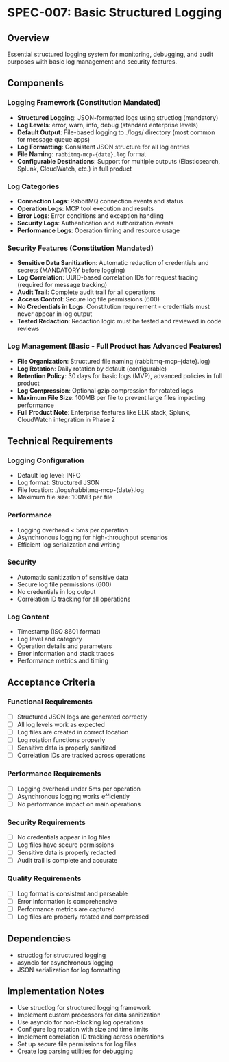 # SPEC-007: Basic Structured Logging

## Overview
Essential structured logging system for monitoring, debugging, and audit purposes with basic log management and security features.

## Components

### Logging Framework (Constitution Mandated)
- **Structured Logging**: JSON-formatted logs using structlog (mandatory)
- **Log Levels**: error, warn, info, debug (standard enterprise levels)
- **Default Output**: File-based logging to ./logs/ directory (most common for message queue apps)
- **Log Formatting**: Consistent JSON structure for all log entries
- **File Naming**: `rabbitmq-mcp-{date}.log` format
- **Configurable Destinations**: Support for multiple outputs (Elasticsearch, Splunk, CloudWatch, etc.) in full product

### Log Categories
- **Connection Logs**: RabbitMQ connection events and status
- **Operation Logs**: MCP tool execution and results
- **Error Logs**: Error conditions and exception handling
- **Security Logs**: Authentication and authorization events
- **Performance Logs**: Operation timing and resource usage

### Security Features (Constitution Mandated)
- **Sensitive Data Sanitization**: Automatic redaction of credentials and secrets (MANDATORY before logging)
- **Log Correlation**: UUID-based correlation IDs for request tracing (required for message tracking)
- **Audit Trail**: Complete audit trail for all operations
- **Access Control**: Secure log file permissions (600)
- **No Credentials in Logs**: Constitution requirement - credentials must never appear in log output
- **Tested Redaction**: Redaction logic must be tested and reviewed in code reviews

### Log Management (Basic - Full Product has Advanced Features)
- **File Organization**: Structured file naming (rabbitmq-mcp-{date}.log)
- **Log Rotation**: Daily rotation by default (configurable)
- **Retention Policy**: 30 days for basic logs (MVP), advanced policies in full product
- **Log Compression**: Optional gzip compression for rotated logs
- **Maximum File Size**: 100MB per file to prevent large files impacting performance
- **Full Product Note**: Enterprise features like ELK stack, Splunk, CloudWatch integration in Phase 2

## Technical Requirements

### Logging Configuration
- Default log level: INFO
- Log format: Structured JSON
- File location: ./logs/rabbitmq-mcp-{date}.log
- Maximum file size: 100MB per file

### Performance
- Logging overhead < 5ms per operation
- Asynchronous logging for high-throughput scenarios
- Efficient log serialization and writing

### Security
- Automatic sanitization of sensitive data
- Secure log file permissions (600)
- No credentials in log output
- Correlation ID tracking for all operations

### Log Content
- Timestamp (ISO 8601 format)
- Log level and category
- Operation details and parameters
- Error information and stack traces
- Performance metrics and timing

## Acceptance Criteria

### Functional Requirements
- [ ] Structured JSON logs are generated correctly
- [ ] All log levels work as expected
- [ ] Log files are created in correct location
- [ ] Log rotation functions properly
- [ ] Sensitive data is properly sanitized
- [ ] Correlation IDs are tracked across operations

### Performance Requirements
- [ ] Logging overhead under 5ms per operation
- [ ] Asynchronous logging works efficiently
- [ ] No performance impact on main operations

### Security Requirements
- [ ] No credentials appear in log files
- [ ] Log files have secure permissions
- [ ] Sensitive data is properly redacted
- [ ] Audit trail is complete and accurate

### Quality Requirements
- [ ] Log format is consistent and parseable
- [ ] Error information is comprehensive
- [ ] Performance metrics are captured
- [ ] Log files are properly rotated and compressed

## Dependencies
- structlog for structured logging
- asyncio for asynchronous logging
- JSON serialization for log formatting

## Implementation Notes
- Use structlog for structured logging framework
- Implement custom processors for data sanitization
- Use asyncio for non-blocking log operations
- Configure log rotation with size and time limits
- Implement correlation ID tracking across operations
- Set up secure file permissions for log files
- Create log parsing utilities for debugging